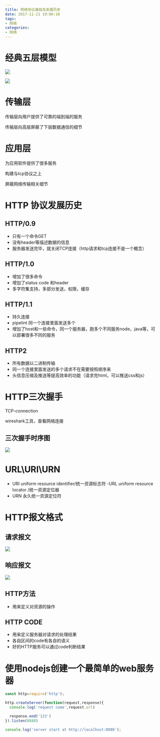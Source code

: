 ```yaml
---
title: 网络协议基础及发展历史
date: 2017-11-21 19:06:18
tags:
- 网络
categories:
- 网络
---
```


# 经典五层模型
![](https://raw.githubusercontent.com/fengchunsgit/blog/master/images/tcp%E4%BA%94%E5%B1%82%E6%A8%A1%E5%9E%8B.png)


![](https://raw.githubusercontent.com/fengchunsgit/blog/master/images/tcp%E4%BA%94%E5%B1%82%E6%A8%A1%E5%9E%8B2.jpg)

# 传输层
传输层向用户提供了可靠的端到端的服务

传输层向高层屏蔽了下层数据通信的细节

# 应用层
为应用软件提供了很多服务

构建与tcp协议之上

屏蔽网络传输相关细节

# HTTP 协议发展历史

## HTTP/0.9 
- 只有一个命令GET
- 没有header等描述数据的信息
- 服务器发送完毕，就关闭TCP连接（http请求和tcp连接不是一个概念）

## HTTP/1.0
- 增加了很多命令
- 增加了status code 和header
- 多字符集支持，多部分发送，权限，缓存

## HTTP/1.1
- 持久连接
- pipelint 同一个连接里面发送多个
- 增加了host和一些命令，同一个服务器，跑多个不同服务node，java等，可以部署很多不同的服务

## HTTP2
- 所有数据以二进制传输
- 同一个连接里面发送的多个请求不在需要按照顺序来
- 头信息压缩及推送等提高效率的功能（请求完html，可以推送css和js）

# HTTP三次握手

TCP-connection

wireshark工具，查看网络连接

## 三次握手时序图
![](https://raw.githubusercontent.com/fengchunsgit/blog/master/images/tcp%E4%B8%89%E6%AC%A1%E6%8F%A1%E6%89%8B.png)

# URL\URI\URN
- URI uniform resource identifier/统一资源标志符
-URL uniform resource locator /统一资源定位器
- URN 永久统一资源定位符

# HTTP报文格式

## 请求报文
![](https://raw.githubusercontent.com/fengchunsgit/blog/master/images/request-header.jpg)

## 响应报文
![](https://github.com/fengchunsgit/blog/blob/master/images/response-header.jpg?raw=true)
## HTTP方法
- 用来定义对资源的操作
## HTTP CODE
- 用来定义服务器对请求的处理结果
- 各自区间的code有各自的语义
- 好的HTTP服务可以通过code判断结果

# 使用nodejs创建一个最简单的web服务器

```js
const http=require('http');

http.createServer(function(request,response){
  console.log('request come',request.url)

  response.end('123')
}).listen(8888)

console.log('server start at http://localhost:8888');
```
